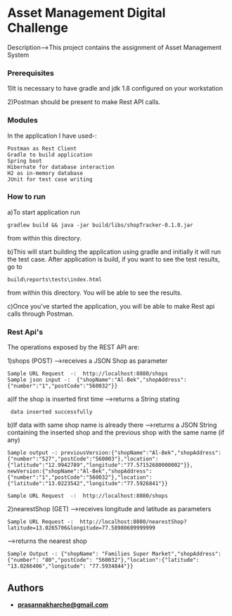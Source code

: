Asset Management Digital Challenge
===============================

Description-->This project contains the assignment of Asset Management System 

### Prerequisites

1)It is necessary to have gradle and jdk 1.8 configured on your workstation

2)Postman should be present to make Rest API calls.


### Modules
In the application I have used-:
	
	Postman as Rest Client
	Gradle to build application
	Spring boot
	Hibernate for database interaction
	H2 as in-memory database
	JUnit for test case writing


### How to run

a)To start application run

```
gradlew build && java -jar build/libs/shopTracker-0.1.0.jar
```

from within this directory.  

b)This will start building the application using gradle and initially it will run the test case.
After application is build, if you want to see the test results, go to

```
build\reports\tests\index.html
```

from within this directory. You will be able to see the results.

c)Once you've started the application, you will be able to make Rest api calls through Postman.

### Rest Api's 

The operations exposed by the REST API are:

1)shops (POST)
-->receives a JSON Shop as parameter
	
	Sample URL Request  -:  http://localhost:8080/shops
	Sample json input -:  {"shopName":"Al-Bek","shopAddress":{"number":"1","postCode":"560032"}}

a)If the shop is inserted first time
-->returns a String stating 	

	 data inserted successfully

b)If data with same shop name is already there
-->returns a JSON String containing the inserted shop and the previous shop with the same name (if any)

	Sample output -: previousVersion:{"shopName":"Al-Bek","shopAddress":{"number":"527","postCode":"560003"},"location":{"latitude":"12.9942789","longitude":"77.57152680000002"}},  newVersion:{"shopName":"Al-Bek","shopAddress":{"number":"1","postCode":"560032"},"location":{"latitude":"13.0223542","longitude":"77.5926841"}}

	Sample URL Request  -:  http://localhost:8080/shops

2)nearestShop (GET)
-->receives longitude and latitude as parameters
	
	Sample URL Request -:  http://localhost:8080/nearestShop?latitude=13.0265706&longitude=77.58980609999999

-->returns the nearest shop

	Sample Output -: {"shopName": "Families Super Market","shopAddress": {"number": "80","postCode": "560032"},"location":{"latitude": "13.0266406","longitude": "77.5934844"}}



## Authors

* **prasannakharche@gmail.com**
